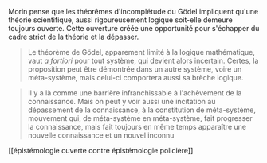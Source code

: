 Morin pense que les théorêmes d'incomplétude du Gödel impliquent qu'une théorie scientifique, aussi rigoureusement logique soit-elle demeure toujours ouverte.  Cette ouverture créée une opportunité pour s'échapper du cadre strict de la théorie et la dépasser.

>Le théorème de Gödel, apparement limité à la logique mathématique, vaut *a fortiori* pour tout système, qui devient alors incertain. Certes, la proposition peut être démontrée dans un autre système, voire un méta-système, mais celui-ci comportera aussi sa brèche logique.

>Il y a là comme une barrière infranchissable à l'achèvement de la connaissance. Mais on peut y voir aussi une incitation au dépassement de la connaissance, à la constitution de méta-système, mouvement qui, de méta-système en méta-système, fait progresser la connaissance, mais fait toujours en même temps apparaître une nouvelle connaissance et un nouvel inconnu

[[épistémologie ouverte contre épistémologie policière]]